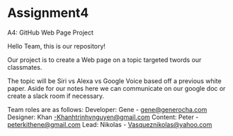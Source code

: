 # Assignment4
A4: GitHub Web Page Project


Hello Team, this is our repository!

Our project is to create a Web page on a topic targeted twords our classmates.
 
The topic will be Siri vs Alexa vs Google Voice based off a previous white paper.
Aside for our notes here we can communicate on our google doc or create a slack room if necessary.

Team roles are as follows:
Developer:  Gene - gene@generocha.com
Designer: Khan -Khanhtrinhvnguyen@gmail.com 
Content: Peter - peterkithene@gmail.com
Lead: Nikolas - Vasqueznikolas@yahoo.com
